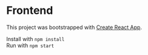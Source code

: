 # Frontend

This project was bootstrapped with [Create React App](https://github.com/facebook/create-react-app).

Install with `npm install`  
Run with `npm start`
